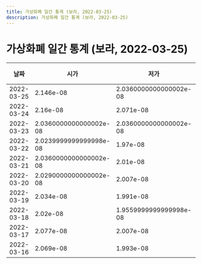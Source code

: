 ```yaml
---
title: 가상화폐 일간 통계 (보라, 2022-03-25)
description: 가상화폐 일간 통계 (보라, 2022-03-25)
---
```


가상화폐 일간 통계 (보라, 2022-03-25)
===

|날짜|시가|저가|고가|종가|비고|
|--|--|--|--|--|--|
|2022-03-25|2.146e-08|2.0360000000000002e-08|2.146e-08|2.077e-08|    |
|2022-03-24|2.16e-08|2.071e-08|2.2229999999999998e-08|2.1529999999999998e-08|    |
|2022-03-23|2.0360000000000002e-08|2.0360000000000002e-08|2.224e-08|2.156e-08|    |
|2022-03-22|2.0239999999999998e-08|1.97e-08|2.037e-08|2.0270000000000002e-08|    |
|2022-03-21|2.0360000000000002e-08|2.01e-08|2.0679999999999997e-08|2.0239999999999998e-08|    |
|2022-03-20|2.0290000000000002e-08|2.007e-08|2.0659999999999998e-08|2.028e-08|    |
|2022-03-19|2.034e-08|1.991e-08|2.0869999999999998e-08|2.083e-08|    |
|2022-03-18|2.02e-08|1.9559999999999998e-08|2.061e-08|2.034e-08|    |
|2022-03-17|2.077e-08|2.007e-08|2.103e-08|2.0699999999999997e-08|    |
|2022-03-16|2.069e-08|1.993e-08|2.073e-08|2.021e-08|    |
